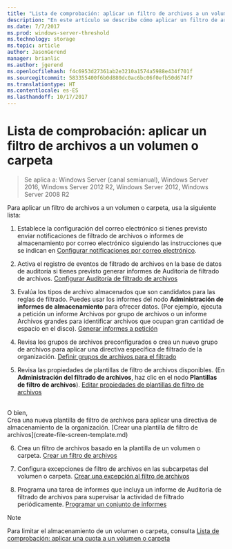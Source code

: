 ```yaml
---
title: "Lista de comprobación: aplicar un filtro de archivos a un volumen o carpeta"
description: "En este artículo se describe cómo aplicar un filtro de archivos a un volumen o carpeta"
ms.date: 7/7/2017
ms.prod: windows-server-threshold
ms.technology: storage
ms.topic: article
author: JasonGerend
manager: brianlic
ms.author: jgerend
ms.openlocfilehash: f4c6953d27361ab2e3210a1574a5988e434f701f
ms.sourcegitcommit: 583355400f6b0d880dc0ac6bc06f0efb50d674f7
ms.translationtype: HT
ms.contentlocale: es-ES
ms.lasthandoff: 10/17/2017
---
```

# <a name="checklist---apply-a-file-screen-to-a-volume-or-folder"></a>Lista de comprobación: aplicar un filtro de archivos a un volumen o carpeta

> Se aplica a: Windows Server (canal semianual), Windows Server 2016, Windows Server 2012 R2, Windows Server 2012, Windows Server 2008 R2

Para aplicar un filtro de archivos a un volumen o carpeta, usa la siguiente lista:
1. Establece la configuración del correo electrónico si tienes previsto enviar notificaciones de filtrado de archivos o informes de almacenamiento por correo electrónico siguiendo las instrucciones que se indican en [Configurar notificaciones por correo electrónico](configure-email-notifications.md).

2. Activa el registro de eventos de filtrado de archivos en la base de datos de auditoría si tienes previsto generar informes de Auditoría de filtrado de archivos.
[Configurar Auditoría de filtrado de archivos](configure-file-screen-audit.md)

3. Evalúa los tipos de archivo almacenados que son candidatos para las reglas de filtrado. Puedes usar los informes del nodo **Administración de informes de almacenamiento** para ofrecer datos. (Por ejemplo, ejecuta a petición un informe Archivos por grupo de archivos o un informe Archivos grandes para identificar archivos que ocupan gran cantidad de espacio en el disco). [Generar informes a petición](generate-reports-on-demand.md) 

4. Revisa los grupos de archivos preconfigurados o crea un nuevo grupo de archivos para aplicar una directiva específica de filtrado de la organización. [Definir grupos de archivos para el filtrado](define-file-groups-for-screening.md)  

5. Revisa las propiedades de plantillas de filtro de archivos disponibles. (En **Administración del filtrado de archivos**, haz clic en el nodo **Plantillas de filtro de archivos**). [Editar propiedades de plantillas de filtro de archivos](edit-file-screen-template-properties.md) 
<br />
 O bien,
 <br /> Crea una nueva plantilla de filtro de archivos para aplicar una directiva de almacenamiento de la organización.  [Crear una plantilla de filtro de archivos](create-file-screen-template.md) 

6. Crea un filtro de archivos basado en la plantilla de un volumen o carpeta. 
 [Crear un filtro de archivos](create-file-screen.md)
 
7. Configura excepciones de filtro de archivos en las subcarpetas del volumen o carpeta. [Crear una excepción al filtro de archivos](create-file-screen-exception.md) 

8. Programa una tarea de informes que incluya un informe de Auditoría de filtrado de archivos para supervisar la actividad de filtrado periódicamente.
  [Programar un conjunto de informes](schedule-set-of-reports.md)


> [!NOTE]
> Para limitar el almacenamiento de un volumen o carpeta, consulta [Lista de comprobación: aplicar una cuota a un volumen o carpeta](checklist-apply-file-screen-to-volume-or-folder.md)